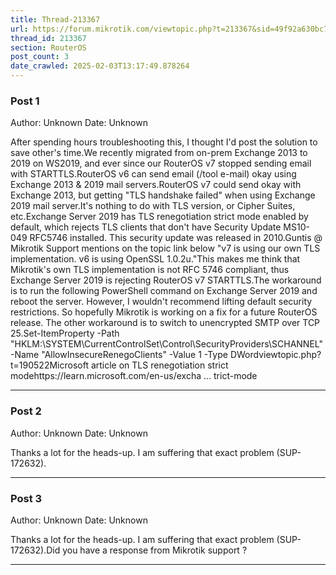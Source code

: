 ```yaml
---
title: Thread-213367
url: https://forum.mikrotik.com/viewtopic.php?t=213367&sid=49f92a630bc7970d8ca50523be880e8f
thread_id: 213367
section: RouterOS
post_count: 3
date_crawled: 2025-02-03T13:17:49.878264
---
```


### Post 1
Author: Unknown
Date: Unknown

After spending hours troubleshooting this, I thought I'd post the solution to save other's time.We recently migrated from on-prem Exchange 2013 to 2019 on WS2019, and ever since our RouterOS v7 stopped sending email with STARTTLS.RouterOS v6 can send email (/tool e-mail) okay using Exchange 2013 & 2019 mail servers.RouterOS v7 could send okay with Exchange 2013, but getting "TLS handshake failed" when using Exchange 2019 mail server.It's nothing to do with TLS version, or Cipher Suites, etc.Exchange Server 2019 has TLS renegotiation strict mode enabled by default, which rejects TLS clients that don't have Security Update MS10-049 RFC5746 installed. This security update was released in 2010.Guntis @ Mikrotik Support mentions on the topic link below "v7 is using our own TLS implementation. v6 is using OpenSSL 1.0.2u."This makes me think that Mikrotik's own TLS implementation is not RFC 5746 compliant, thus Exchange Server 2019 is rejecting RouterOS v7 STARTTLS.The workaround is to run the following PowerShell command on Exchange Server 2019 and reboot the server. However, I wouldn't recommend lifting default security restrictions. So hopefully Mikrotik is working on a fix for a future RouterOS release. The other workaround is to switch to unencrypted SMTP over TCP 25.Set-ItemProperty -Path "HKLM:\SYSTEM\CurrentControlSet\Control\SecurityProviders\SCHANNEL" -Name "AllowInsecureRenegoClients" -Value 1 -Type DWordviewtopic.php?t=190522Microsoft article on TLS renegotiation strict modehttps://learn.microsoft.com/en-us/excha ... trict-mode

---
### Post 2
Author: Unknown
Date: Unknown

Thanks a lot for the heads-up. I am suffering that exact problem (SUP-172632).

---
### Post 3
Author: Unknown
Date: Unknown

Thanks a lot for the heads-up. I am suffering that exact problem (SUP-172632).Did you have a response from Mikrotik support ?

---
